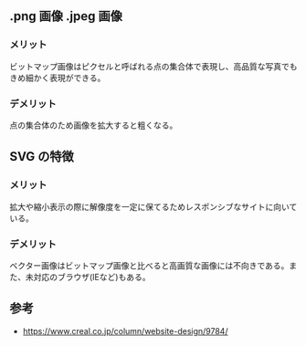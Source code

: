 ## .png 画像 .jpeg 画像

### メリット

ビットマップ画像はピクセルと呼ばれる点の集合体で表現し、高品質な写真でもきめ細かく表現ができる。

### デメリット

点の集合体のため画像を拡大すると粗くなる。

## SVG の特徴

### メリット

拡大や縮小表示の際に解像度を一定に保てるためレスポンシブなサイトに向いている。

### デメリット

ベクター画像はビットマップ画像と比べると高画質な画像には不向きである。また、未対応のブラウザ(IEなど)もある。

## 参考

- https://www.creal.co.jp/column/website-design/9784/
